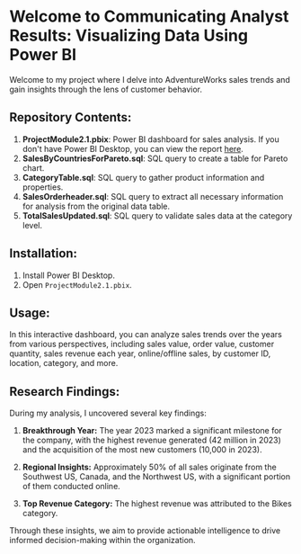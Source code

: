 # Welcome to Communicating Analyst Results: Visualizing Data Using Power BI

Welcome to my project where I delve into AdventureWorks sales trends and gain insights through the lens of customer behavior.

## Repository Contents:

1. **ProjectModule2.1.pbix**: Power BI dashboard for sales analysis. If you don't have Power BI Desktop, you can view the report [here](link-to-report).
2. **SalesByCountriesForPareto.sql**: SQL query to create a table for Pareto chart.
3. **CategoryTable.sql**: SQL query to gather product information and properties.
4. **SalesOrderheader.sql**: SQL query to extract all necessary information for analysis from the original data table.
5. **TotalSalesUpdated.sql**: SQL query to validate sales data at the category level.

## Installation:

1. Install Power BI Desktop.
2. Open `ProjectModule2.1.pbix`.

## Usage:

In this interactive dashboard, you can analyze sales trends over the years from various perspectives, including sales value, order value, customer quantity, sales revenue each year, online/offline sales, by customer ID, location, category, and more.

## Research Findings:

During my analysis, I uncovered several key findings:

1. **Breakthrough Year:** The year 2023 marked a significant milestone for the company, with the highest revenue generated (42 million in 2023) and the acquisition of the most new customers (10,000 in 2023).
   
2. **Regional Insights:** Approximately 50% of all sales originate from the Southwest US, Canada, and the Northwest US, with a significant portion of them conducted online.

3. **Top Revenue Category:** The highest revenue was attributed to the Bikes category.

Through these insights, we aim to provide actionable intelligence to drive informed decision-making within the organization.
